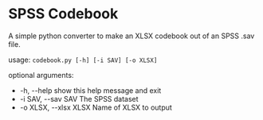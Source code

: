 # SPSS Codebook

A simple python converter to make an XLSX codebook out of an SPSS .sav file.

usage: <code>codebook.py [-h] [-i SAV] [-o XLSX]</code>

optional arguments:
* -h, --help            show this help message and exit
* -i SAV, --sav SAV     The SPSS dataset
* -o XLSX, --xlsx XLSX  Name of XLSX to output
